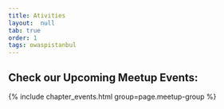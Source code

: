 ```yaml
---
title: Ativities
layout:  null
tab: true
order: 1
tags: owaspistanbul
---
```


## Check our Upcoming Meetup Events:

 {% include chapter_events.html group=page.meetup-group %} 

